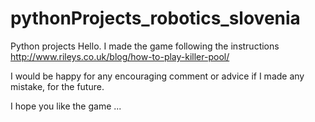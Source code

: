 # pythonProjects_robotics_slovenia
Python projects
Hello. I made the game following the instructions http://www.rileys.co.uk/blog/how-to-play-killer-pool/ 

I would be happy for any encouraging comment or advice if I made any mistake, for the future. 

I hope you like the game ...

